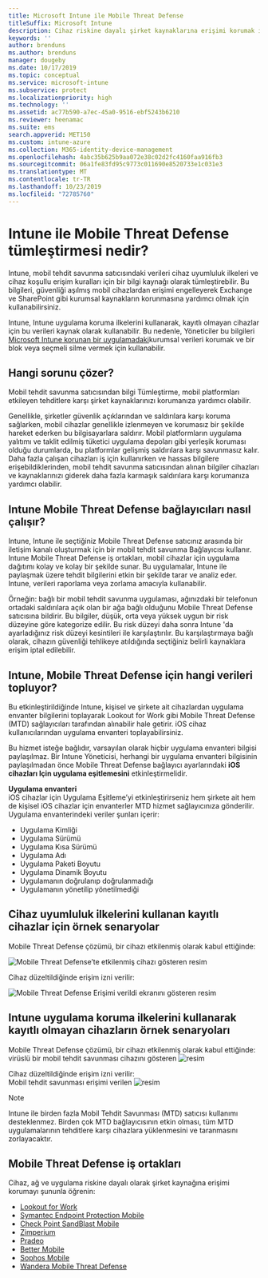 ```yaml
---
title: Microsoft Intune ile Mobile Threat Defense
titleSuffix: Microsoft Intune
description: Cihaz riskine dayalı şirket kaynaklarına erişimi korumak için Mobil Threat Defense iş ortağınız ile Intune Mobil Threat Defense (MTD) kullanın.
keywords: ''
author: brenduns
ms.author: brenduns
manager: dougeby
ms.date: 10/17/2019
ms.topic: conceptual
ms.service: microsoft-intune
ms.subservice: protect
ms.localizationpriority: high
ms.technology: ''
ms.assetid: ac77b590-a7ec-45a0-9516-ebf5243b6210
ms.reviewer: heenamac
ms.suite: ems
search.appverid: MET150
ms.custom: intune-azure
ms.collection: M365-identity-device-management
ms.openlocfilehash: 4abc35b625b9aa072e38c02d2fc4160faa916fb3
ms.sourcegitcommit: 06a1fe83fd95c9773c011690e8520733e1c031e3
ms.translationtype: MT
ms.contentlocale: tr-TR
ms.lasthandoff: 10/23/2019
ms.locfileid: "72785760"
---
```

# <a name="what-is-mobile-threat-defense-integration-with-intune"></a>Intune ile Mobile Threat Defense tümleştirmesi nedir?
Intune, mobil tehdit savunma satıcısındaki verileri cihaz uyumluluk ilkeleri ve cihaz koşullu erişim kuralları için bir bilgi kaynağı olarak tümleştirebilir. Bu bilgileri, güvenliği aşılmış mobil cihazlardan erişimi engelleyerek Exchange ve SharePoint gibi kurumsal kaynakların korunmasına yardımcı olmak için kullanabilirsiniz.

Intune, Intune uygulama koruma ilkelerini kullanarak, kayıtlı olmayan cihazlar için bu verileri kaynak olarak kullanabilir. Bu nedenle, Yöneticiler bu bilgileri [Microsoft Intune korunan bir uygulamadaki](~/apps/apps-supported-intune-apps.md)kurumsal verileri korumak ve bir blok veya seçmeli silme vermek için kullanabilir.

## <a name="what-problem-does-this-solve"></a>Hangi sorunu çözer?
Mobil tehdit savunma satıcısından bilgi Tümleştirme, mobil platformları etkileyen tehditlere karşı şirket kaynaklarınızı korumanıza yardımcı olabilir.  

Genellikle, şirketler güvenlik açıklarından ve saldırılara karşı koruma sağlarken, mobil cihazlar genellikle izlenmeyen ve korumasız bir şekilde hareket ederken bu bilgisayarlara saldırır. Mobil platformların uygulama yalıtımı ve taklit edilmiş tüketici uygulama depoları gibi yerleşik koruması olduğu durumlarda, bu platformlar gelişmiş saldırılara karşı savunmasız kalır. Daha fazla çalışan cihazları iş için kullanırken ve hassas bilgilere erişebildiklerinden, mobil tehdit savunma satıcısından alınan bilgiler cihazları ve kaynaklarınızı giderek daha fazla karmaşık saldırılara karşı korumanıza yardımcı olabilir.  

## <a name="how-do-the-intune-mobile-threat-defense-connectors-work"></a>Intune Mobile Threat Defense bağlayıcıları nasıl çalışır?

Intune, Intune ile seçtiğiniz Mobile Threat Defense satıcınız arasında bir iletişim kanalı oluşturmak için bir mobil tehdit savunma Bağlayıcısı kullanır. Intune Mobile Threat Defense iş ortakları, mobil cihazlar için uygulama dağıtımı kolay ve kolay bir şekilde sunar. Bu uygulamalar, Intune ile paylaşmak üzere tehdit bilgilerini etkin bir şekilde tarar ve analiz eder. Intune, verileri raporlama veya zorlama amacıyla kullanabilir.  

Örneğin: bağlı bir mobil tehdit savunma uygulaması, ağınızdaki bir telefonun ortadaki saldırılara açık olan bir ağa bağlı olduğunu Mobile Threat Defense satıcısına bildirir. Bu bilgiler, düşük, orta veya yüksek uygun bir risk düzeyine göre kategorize edilir. Bu risk düzeyi daha sonra Intune 'da ayarladığınız risk düzeyi kesintileri ile karşılaştırılır. Bu karşılaştırmaya bağlı olarak, cihazın güvenliği tehlikeye atıldığında seçtiğiniz belirli kaynaklara erişim iptal edilebilir.

## <a name="what-data-does-intune-collect-for-mobile-threat-defense"></a>Intune, Mobile Threat Defense için hangi verileri topluyor?

Bu etkinleştirildiğinde Intune, kişisel ve şirkete ait cihazlardan uygulama envanter bilgilerini toplayarak Lookout for Work gibi Mobile Threat Defense (MTD) sağlayıcıları tarafından alınabilir hale getirir. iOS cihaz kullanıcılarından uygulama envanteri toplayabilirsiniz.

Bu hizmet isteğe bağlıdır, varsayılan olarak hiçbir uygulama envanteri bilgisi paylaşılmaz. Bir Intune Yöneticisi, herhangi bir uygulama envanteri bilgisinin paylaşılmadan önce Mobile Threat Defense bağlayıcı ayarlarındaki **iOS cihazları Için uygulama eşitlemesini** etkinleştirmelidir.

**Uygulama envanteri**  
iOS cihazlar için Uygulama Eşitleme’yi etkinleştirirseniz hem şirkete ait hem de kişisel iOS cihazlar için envanterler MTD hizmet sağlayıcınıza gönderilir. Uygulama envanterindeki veriler şunları içerir:

- Uygulama Kimliği
- Uygulama Sürümü
- Uygulama Kısa Sürümü
- Uygulama Adı
- Uygulama Paketi Boyutu
- Uygulama Dinamik Boyutu
- Uygulamanın doğrulanıp doğrulanmadığı
- Uygulamanın yönetilip yönetilmediği

## <a name="sample-scenarios-for-enrolled-devices-using-device-compliance-policies"></a>Cihaz uyumluluk ilkelerini kullanan kayıtlı cihazlar için örnek senaryolar

Mobile Threat Defense çözümü, bir cihazı etkilenmiş olarak kabul ettiğinde:

![Mobile Threat Defense’te etkilenmiş cihazı gösteren resim](./media/mobile-threat-defense/MTD-image-1.png)

Cihaz düzeltildiğinde erişim izni verilir:

![Mobile Threat Defense Erişimi verildi ekranını gösteren resim](./media/mobile-threat-defense/MTD-image-2.png)

## <a name="sample-scenarios-for-unenrolled-devices-using-intune-app-protection-policies"></a>Intune uygulama koruma ilkelerini kullanarak kayıtlı olmayan cihazların örnek senaryoları

Mobile Threat Defense çözümü, bir cihazı etkilenmiş olarak kabul ettiğinde:<br>
virüslü bir mobil tehdit savunması cihazını gösteren ![resim](./media/mobile-threat-defense/MTD-image-3.png)

Cihaz düzeltildiğinde erişim izni verilir:<br>
Mobil tehdit savunması erişimi verilen ![resim](./media/mobile-threat-defense/MTD-image-4.png)

> [!NOTE] 
> Intune ile birden fazla Mobil Tehdit Savunması (MTD) satıcısı kullanımı desteklenmez. Birden çok MTD bağlayıcısının etkin olması, tüm MTD uygulamalarının tehditlere karşı cihazlara yüklenmesini ve taranmasını zorlayacaktır.

## <a name="mobile-threat-defense-partners"></a>Mobile Threat Defense iş ortakları

Cihaz, ağ ve uygulama riskine dayalı olarak şirket kaynağına erişimi korumayı şununla öğrenin:

- [Lookout for Work](lookout-mobile-threat-defense-connector.md)
- [Symantec Endpoint Protection Mobile](skycure-mobile-threat-defense-connector.md)
- [Check Point SandBlast Mobile](checkpoint-sandblast-mobile-mobile-threat-defense-connector.md)
- [Zimperium](zimperium-mobile-threat-defense-connector.md)
- [Pradeo](pradeo-mobile-threat-defense-connector.md)
- [Better Mobile](better-mobile-threat-defense-connector.md)
- [Sophos Mobile](sophos-mtd-connector.md)
- [Wandera Mobile Threat Defense](wandera-mtd-connector.md)
